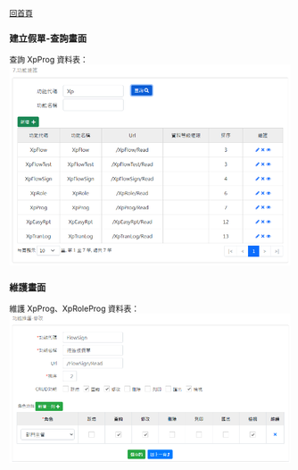 [回首頁](../../Readme-TW.md)
### 建立假單-查詢畫面
查詢 XpProg 資料表：
![查詢畫面](image/xpProg-read.png)

### 維護畫面
維護 XpProg、XpRoleProg 資料表：
![維護畫面](image/xpProg-edit.png)
